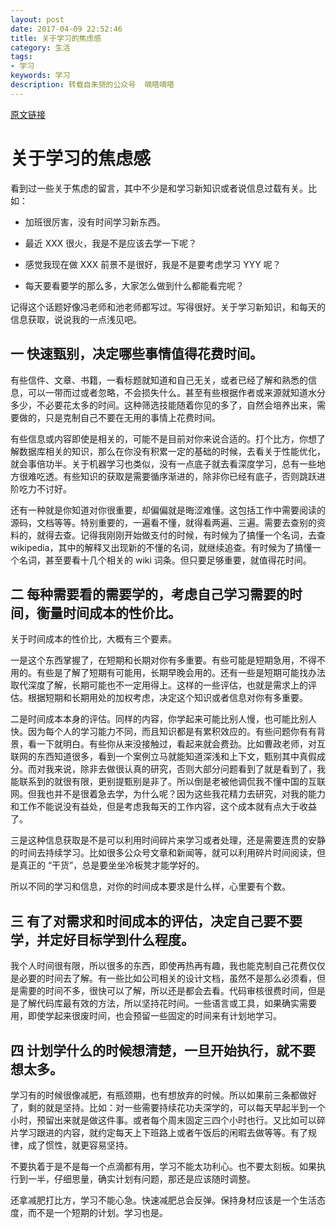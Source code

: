 ```yaml
---
layout: post
date: 2017-04-09 22:52:46
title: 关于学习的焦虑感 
category: 生活
tags: 
- 学习
keywords: 学习
description: 转载自朱赟的公众号  嘀嗒嘀嗒 
---
```


[原文链接](http://mp.weixin.qq.com/s/vTrmSYUStRBQH0VfLqghzQ)

# 关于学习的焦虑感 

看到过一些关于焦虑的留言，其中不少是和学习新知识或者说信息过载有关。比如：

* 加班很厉害，没有时间学习新东西。

* 最近 XXX 很火，我是不是应该去学一下呢？

* 感觉我现在做 XXX 前景不是很好，我是不是要考虑学习 YYY 呢？

* 每天要看要学的那么多，大家怎么做到什么都能看完呢？

记得这个话题好像冯老师和池老师都写过。写得很好。关于学习新知识，和每天的信息获取，说说我的一点浅见吧。

## 一 快速甄别，决定哪些事情值得花费时间。

有些信件、文章、书籍，一看标题就知道和自己无关，或者已经了解和熟悉的信息，可以一带而过或者忽略，不会损失什么。甚至有些根据作者或来源就知道水分多少，不必要花太多的时间。这种筛选技能随着你见的多了，自然会培养出来，需要做的，只是克制自己不要在无用的事情上花费时间。

有些信息或内容即使是相关的，可能不是目前对你来说合适的。打个比方，你想了解数据库相关的知识，那么在你没有积累一定的基础的时候，去看关于性能优化，就会事倍功半。关于机器学习也类似，没有一点底子就去看深度学习，总有一些地方很难吃透。有些知识的获取是需要循序渐进的，除非你已经有底子，否则跳跃进阶吃力不讨好。

还有一种就是你知道对你很重要，却偏偏就是晦涩难懂。这包括工作中需要阅读的源码，文档等等。特别重要的，一遍看不懂，就得看两遍、三遍。需要去查别的资料的，就得去查。记得我刚刚开始做支付的时候，有时候为了搞懂一个名词，去查 wikipedia，其中的解释又出现新的不懂的名词，就继续追查。有时候为了搞懂一个名词，甚至要看十几个相关的 wiki 词条。但只要足够重要，就值得花时间。

## 二 每种需要看的需要学的，考虑自己学习需要的时间，衡量时间成本的性价比。

关于时间成本的性价比，大概有三个要素。

一是这个东西掌握了，在短期和长期对你有多重要。有些可能是短期急用，不得不用的。有些是了解了短期有可能用，长期早晚会用的。还有一些是短期可能找办法取代深度了解，长期可能也不一定用得上。这样的一些评估，也就是需求上的评估。根据短期和长期用处的加权考虑，决定这个知识或者信息对你有多重要。

二是时间成本本身的评估。同样的内容，你学起来可能比别人慢，也可能比别人快。因为每个人的学习能力不同，而且知识都是有累积效应的。有些问题你有有背景，看一下就明白。有些你从来没接触过，看起来就会费劲。比如曹政老师，对互联网的东西知道很多，看到一个案例立马就能知道深浅和上下文，甄别其中真假成分。而对我来说，除非去做很认真的研究，否则大部分问题看到了就是看到了，我能联系到的就很有限，更别提甄别是非了。所以倒是老被他调侃我不懂中国的互联网。但我也并不是很着急去学，为什么呢？因为这些我花精力去研究，对我的能力和工作不能说没有益处，但是考虑我每天的工作内容，这个成本就有点大于收益了。

三是这种信息获取是不是可以利用时间碎片来学习或者处理，还是需要连贯的安静的时间去持续学习。比如很多公众号文章和新闻等，就可以利用碎片时间阅读，但是真正的 “干货”，总是要坐坐冷板凳才能学好的。

所以不同的学习和信息，对你的时间成本要求是什么样，心里要有个数。

## 三 有了对需求和时间成本的评估，决定自己要不要学，并定好目标学到什么程度。

我个人时间很有限，所以很多的东西，即使再热再有趣，我也能克制自己花费仅仅是必要的时间去了解。有一些比如公司相关的设计文档，虽然不是那么必须看，但是需要的时间不多，很快可以了解，所以还是都会去看。代码审核很费时间，但是是了解代码库最有效的方法，所以坚持花时间。一些语言或工具，如果确实需要用，即使学起来很废时间，也会预留一些固定的时间来有计划地学习。

## 四 计划学什么的时候想清楚，一旦开始执行，就不要想太多。

学习有的时候很像减肥，有瓶颈期，也有想放弃的时候。所以如果前三条都做好了，剩的就是坚持。比如：对一些需要持续花功夫深学的，可以每天早起半到一个小时，预留出来就是做这件事。或者每个周末固定三四个小时也行。又比如可以碎片学习跟进的内容，就约定每天上下班路上或者午饭后的闲暇去做等等。有了规律，成了惯性，就更容易坚持。

不要执着于是不是每一个点滴都有用，学习不能太功利心。也不要太刻板。如果执行到一半，仔细思量，确实计划有问题，那还是应该随时调整。

还拿减肥打比方，学习不能心急。快速减肥总会反弹。保持身材应该是一个生活态度，而不是一个短期的计划。学习也是。





